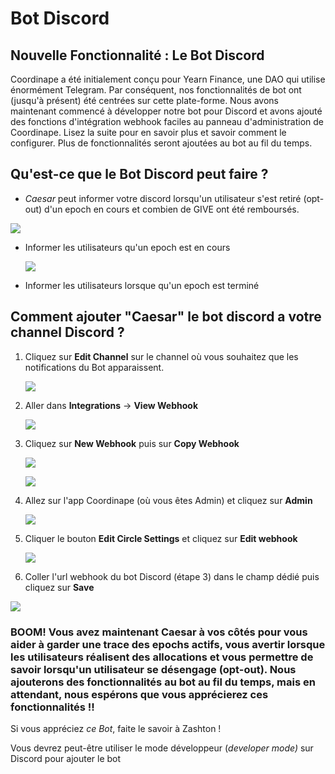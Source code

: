 # Bot Discord

## Nouvelle Fonctionnalité : Le Bot Discord

Coordinape a été initialement conçu pour Yearn Finance, une DAO qui utilise énormément Telegram. Par conséquent, nos fonctionnalités de bot ont \(jusqu'à présent\) été centrées sur cette plate-forme. Nous avons maintenant commencé à développer notre bot pour Discord et avons ajouté des fonctions d'intégration webhook faciles au panneau d'administration de Coordinape. Lisez la suite pour en savoir plus et savoir comment le configurer. Plus de fonctionnalités seront ajoutées au bot au fil du temps.

## Qu'est-ce que le Bot Discord peut faire ?

* _Caesar_ peut informer votre discord lorsqu'un utilisateur s'est retiré \(opt-out\) d'un epoch en cours et combien de GIVE ont été remboursés.

![](../.gitbook/assets/Bot%20Opted%20Out.jpg)

* Informer les utilisateurs qu'un epoch est en cours

  ![](../.gitbook/assets/Bot%20Comment.jpg)

* Informer les utilisateurs lorsque qu'un epoch est terminé

## Comment ajouter "Caesar" le bot discord a votre channel Discord ?

1. Cliquez sur **Edit Channel** sur le channel où vous souhaitez que les notifications du Bot apparaissent.

   ![](../.gitbook/assets/Edit%20Channel.jpg)

2. Aller dans **Integrations** -&gt; **View Webhook**

   ![](../.gitbook/assets/Integrations.jpg)

3. Cliquez sur **New Webhook** puis sur **Copy Webhook**

   ![](../.gitbook/assets/New%20Webhook.jpg)

   ![](../.gitbook/assets/Name%20Webhook.jpg)

4. Allez sur l'app Coordinape  \(où vous êtes Admin\) et cliquez sur **Admin** 

   ![](../.gitbook/assets/Admin.jpg)

5. Cliquer le bouton  **Edit Circle Settings** et cliquez sur **Edit webhook**

   ![](../.gitbook/assets/edit-webhook.png)

6. Coller l'url  webhook du bot Discord \(étape 3\) dans le champ dédié puis cliquez sur **Save**

![](../.gitbook/assets/Discord%20Webook.jpg)

### BOOM! Vous avez maintenant Caesar à vos côtés pour vous aider à garder une trace des epochs actifs, vous avertir lorsque les utilisateurs réalisent des allocations et vous permettre de savoir lorsqu'un utilisateur se désengage \(opt-out\). Nous ajouterons des fonctionnalités au bot au fil du temps, mais en attendant, nous espérons que vous apprécierez ces fonctionnalités !!

Si vous appréciez _ce Bot_, faite le savoir à Zashton ! 

Vous devrez peut-être utiliser le mode développeur \(_developer mode\)_ sur Discord pour ajouter le bot

